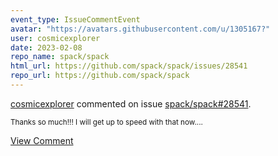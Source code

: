 ```yaml
---
event_type: IssueCommentEvent
avatar: "https://avatars.githubusercontent.com/u/1305167?"
user: cosmicexplorer
date: 2023-02-08
repo_name: spack/spack
html_url: https://github.com/spack/spack/issues/28541
repo_url: https://github.com/spack/spack
---
```


<a href='https://github.com/cosmicexplorer' target='_blank'>cosmicexplorer</a> commented on issue <a href='https://github.com/spack/spack/issues/28541' target='_blank'>spack/spack#28541</a>.

<small>Thanks so much!!! I will get up to speed with that now....</small>

<a href='https://github.com/spack/spack/issues/28541' target='_blank'>View Comment</a>